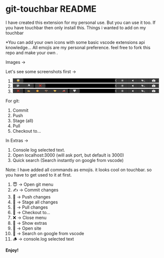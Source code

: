 # git-touchbar README

I have created this extension for my personal use. But you can use it too. If you have touchbar then only install this.
Things i wanted to add on my touchbar

\*You can add your own icons with some basic vscode extensions api knowledge...
All emojis are my personal preference. feel free to fork this repo and make your own .

Images ->

Let's see some screenshots first ->

1.  ![Touchbar ScreenShot](/assets/first-image.png)
2.  ![Touchbar ScreenShot](/assets/second-image.png)
3.  ![Touchbar ScreenShot](/assets/third-image.png)

For git:

1. Commit
2. Push
3. Stage (all)
4. Pull
5. Checkout to...

In Extras ->

1. Console log selected text.
2. Open localhost:3000 (will ask port, but default is 3000)
3. Quick search (Search instantly on google from vscode)

Note: I have added all commands as emojis. it looks cool on touchbar. so you have to get used to it at first.

1. 😇 -> Open git menu
2. ✍️ -> Commit changes
3. 🤝 -> Push changes
4. 🎃 -> Stage all changes
5. 🚗 -> Pull changes
6. 💼 -> Checkout to...
7. ❌ -> Close menu
8. 🤍 -> Show extras
9. 📂 -> Open site
10. 🔎 -> Search on google from vscode
11. 🪵 -> console.log selected text

**Enjoy!**
